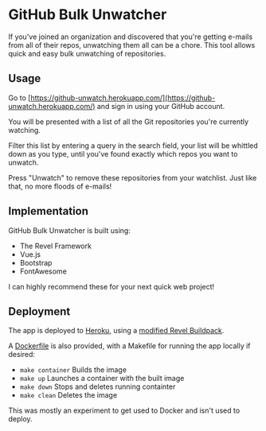 # GitHub Bulk Unwatcher


If you've joined an organization and discovered that you're getting e-mails from all of their repos, unwatching them all can be a chore. This tool allows quick and easy bulk unwatching of repositories.

## Usage

Go to [https://github-unwatch.herokuapp.com/](https://github-unwatch.herokuapp.com/) and sign in using your GitHub account.

You will be presented with a list of all the Git repositories you're currently watching.

Filter this list by entering a query in the search field, your list will be whittled down as you type, until you've found exactly which repos you want to unwatch.

Press "Unwatch" to remove these repositories from your watchlist. Just like that, no more floods of e-mails!

## Implementation

GitHub Bulk Unwatcher is built using:

* The Revel Framework
* Vue.js
* Bootstrap
* FontAwesome

I can highly recommend these for your next quick web project!

## Deployment

The app is deployed to [Heroku](https://dashboard.heroku.com/), using a [modified Revel Buildpack](https://github.com/theothertomelliott/heroku-buildpack-go-revel).

A [Dockerfile](https://www.docker.com/) is also provided, with a Makefile for running the app locally if desired:

* `make container` Builds the image
* `make up` Launches a container with the built image
* `make down` Stops and deletes running containter
* `make clean` Deletes the image

This was mostly an experiment to get used to Docker and isn't used to deploy.